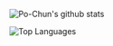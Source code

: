 ![Po-Chun's github stats](https://github-readme-stats.vercel.app/api?username=Po-Chun-Chien&theme=dark&count_private=true&show_icons=true&include_all_commits=true)

![Top Languages](https://github-readme-stats.vercel.app/api/top-langs/?username=Po-Chun-Chien&layout=compact&theme=dark&count_private=true)

